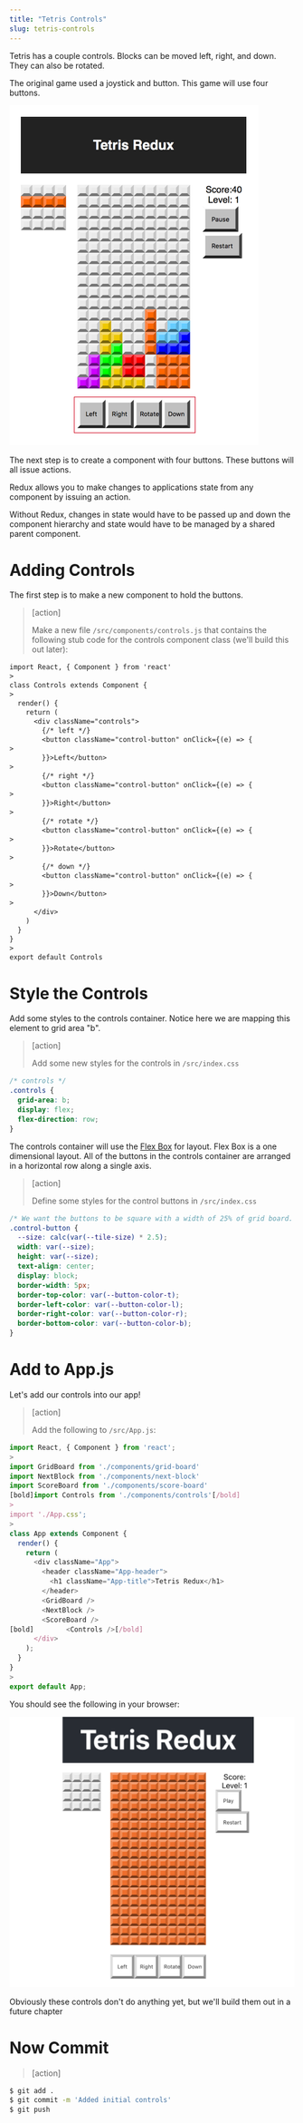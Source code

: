 ```yaml
---
title: "Tetris Controls"
slug: tetris-controls
---
```


Tetris has a couple controls. Blocks can be moved left, right,
and down. They can also be rotated.

The original game used a joystick and button. This game will use
four buttons.

![controls](assets/controls.png)

The next step is to create a component with four buttons. These
buttons will all issue actions.

Redux allows you to make changes to applications state from
any component by issuing an action.

Without Redux, changes in state would have to be passed up and
down the component hierarchy and state would have to be managed by
a shared parent component.

# Adding Controls

The first step is to make a new component to hold the buttons.

> [action]
>
> Make a new file `/src/components/controls.js` that contains the following stub code for the controls component class (we'll build this out later):
>
```JS
import React, { Component } from 'react'
>
class Controls extends Component {
>
  render() {
    return (
      <div className="controls">
        {/* left */}
        <button className="control-button" onClick={(e) => {
>
        }}>Left</button>
>
        {/* right */}
        <button className="control-button" onClick={(e) => {
>
        }}>Right</button>
>
        {/* rotate */}
        <button className="control-button" onClick={(e) => {
>
        }}>Rotate</button>
>
        {/* down */}
        <button className="control-button" onClick={(e) => {
>
        }}>Down</button>
>
      </div>
    )
  }
}
>
export default Controls
```

# Style the Controls

Add some styles to the controls container. Notice here we are mapping this element to grid area "b".

> [action]
>
> Add some new styles for the controls in `/src/index.css`
>
```CSS
/* controls */
.controls {
  grid-area: b;
  display: flex;
  flex-direction: row;
}
```

The controls container will use the [Flex Box](https://developer.mozilla.org/en-US/docs/Learn/CSS/CSS_layout/Flexbox) for layout. Flex Box is a one dimensional layout. All of the buttons in the controls container are arranged in a horizontal row along a single axis.


> [action]
>
> Define some styles for the control buttons in `/src/index.css`
>
```CSS
/* We want the buttons to be square with a width of 25% of grid board. The grid is 10 tiles wide, so the size of the buttons should be (2.5 * tile size) */
.control-button {
  --size: calc(var(--tile-size) * 2.5);
  width: var(--size);
  height: var(--size);
  text-align: center;
  display: block;
  border-width: 5px;
  border-top-color: var(--button-color-t);
  border-left-color: var(--button-color-l);
  border-right-color: var(--button-color-r);
  border-bottom-color: var(--button-color-b);
}
```

# Add to App.js

Let's add our controls into our app!

> [action]
>
> Add the following to `/src/App.js`:
>
```js
import React, { Component } from 'react';
>
import GridBoard from './components/grid-board'
import NextBlock from './components/next-block'
import ScoreBoard from './components/score-board'
[bold]import Controls from './components/controls'[/bold]
>
import './App.css';
>
class App extends Component {
  render() {
    return (
      <div className="App">
        <header className="App-header">
          <h1 className="App-title">Tetris Redux</h1>
        </header>
        <GridBoard />
        <NextBlock />
        <ScoreBoard />
[bold]        <Controls />[/bold]
      </div>
    );
  }
}
>
export default App;
```

You should see the following in your browser:

![initial-controls](assets/initial-controls.png)

Obviously these controls don't do anything yet, but we'll build them out in a future chapter

# Now Commit

>[action]
>
```bash
$ git add .
$ git commit -m 'Added initial controls'
$ git push
```
